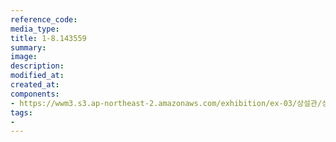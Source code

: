 ```yaml
---
reference_code:
media_type:
title: 1-8.143559
summary:
image:
description:
modified_at:
created_at:
components:
- https://wwm3.s3.ap-northeast-2.amazonaws.com/exhibition/ex-03/상설관/상설관1+왼편/1-8.143559.jpg
tags:
-
---
```


